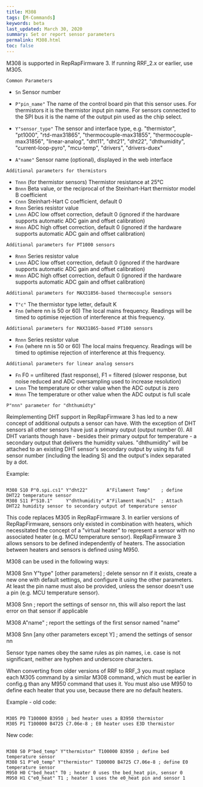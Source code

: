```yaml
---
title: M308
tags: [M-Commands] 
keywords: beta 
last_updated: March 30, 2020 
summary: Set or report sensor parameters 
permalink: M308.html
toc: false 
---
```



M308 is supported in RepRapFirmware 3. If running RRF_2.x or earlier, use M305.

`Common Parameters`

* `Sn` Sensor number
* `P"pin_name"` The name of the control board pin that this sensor uses. For thermistors it is the thermistor input pin name. For sensors connected to the SPI bus it is the name of the output pin used as the chip select.
* `Y"sensor_type"` The sensor and interface type, e.g. "thermistor", "pt1000", "rtd-max31865", "thermocouple-max31855", "thermocouple-max31856", "linear-analog", "dht11", "dht21", "dht22", "dhthumidity", "current-loop-pyro", "mcu-temp", "drivers", "drivers-duex"

* `A"name"` Sensor name (optional), displayed in the web interface

`Additional parameters for thermistors`

* `Tnnn` (for thermistor sensors) Thermistor resistance at 25°C
* `Bnnn` Beta value, or the reciprocal of the Steinhart-Hart thermistor model B coefficient
* `Cnnn` Steinhart-Hart C coefficient, default 0
* `Rnnn` Series resistor value
* `Lnnn` ADC low offset correction, default 0 (ignored if the hardware supports automatic ADC gain and offset calibration)
* `Hnnn` ADC high offset correction, default 0 (ignored if the hardware supports automatic ADC gain and offset calibration)

`Additional parameters for PT1000 sensors`

* `Rnnn` Series resistor value
* `Lnnn` ADC low offset correction, default 0 (ignored if the hardware supports automatic ADC gain and offset calibration)
* `Hnnn` ADC high offset correction, default 0 (ignored if the hardware supports automatic ADC gain and offset calibration)

`Additional parameters for MAX31856-based thermocouple sensors`

* `T"c"` The thermistor type letter, default K
* `Fnn` (where nn is 50 or 60) The local mains frequency. Readings will be timed to optimise rejection of interference at this frequency.

`Additional parameters for MAX31865-based PT100 sensors`

* `Rnnn` Series resistor value
* `Fnn` (where nn is 50 or 60) The local mains frequency. Readings will be timed to optimise rejection of interference at this frequency.

`Additional parameters for linear analog sensors`

* `Fn` F0 = unfiltered (fast response), F1 = filtered (slower response, but noise reduced and ADC oversampling used to increase resolution)
* `Lnnn` The temperature or other value when the ADC output is zero
* `Hnnn` The temperature or other value when the ADC output is full scale

`P"nnn" parameter for "dhthumidty"`

Reimplementing DHT support in RepRapFirmware 3 has led to a new concept of additional outputs a sensor can have. With the exception of DHT sensors all other sensors have just a primary output (output number 0). All DHT variants though have - besides their primary output for temperature - a secondary output that delivers the humidity values. "dhthumidity" will be attached to an existing DHT sensor's secondary output by using its full sensor number (including the leading S) and the output's index separated by a dot.

Example:

```

M308 S10 P"0.spi.cs1" Y"dht22"       A"Filament Temp"    ; define DHT22 temperature sensor
M308 S11 P"S10.1"     Y"dhthumidity" A"Filament Hum[%]"  ; Attach DHT22 humidity sensor to secondary output of temperature sensor

```

This code replaces M305 in RepRapFirmware 3. In earlier versions of RepRapFirmware, sensors only existed in combination with heaters, which necessitated the concept of a "virtual heater" to represent a sensor with no associated heater (e.g. MCU temperature sensor). RepRapFirmware 3 allows sensors to be defined independently of heaters. The association between heaters and sensors is defined using M950.

M308 can be used in the following ways:

M308 Snn Y"type" [other parameters] ; delete sensor nn if it exists, create a new one with default settings, and configure it using the other parameters. At least the pin name must also be provided, unless the sensor doesn't use a pin (e.g. MCU temperature sensor).

M308 Snn ; report the settings of sensor nn, this will also report the last error on that sensor if applicable

M308 A"name" ; report the settings of the first sensor named "name"

M308 Snn [any other parameters except Y] ; amend the settings of sensor nn

Sensor type names obey the same rules as pin names, i.e. case is not significant, neither are hyphen and underscore characters.

When converting from older versions of RRF to RRF_3 you must replace each M305 command by a similar M308 command, which must be earlier in config.g than any M950 command that uses it. You must also use M950 to define each heater that you use, because there are no default heaters.

Example - old code:

```

M305 P0 T100000 B3950 ; bed heater uses a B3950 thermistor
M305 P1 T100000 B4725 C7.06e-8 ; E0 heater uses E3D thermistor

```

New code:

```

M308 S0 P"bed_temp" Y"thermistor" T100000 B3950 ; define bed temperature sensor
M308 S1 P"e0_temp" Y"thermistor" T100000 B4725 C7.06e-8 ; define E0 temperature sensor
M950 H0 C"bed_heat" T0 ; heater 0 uses the bed_heat pin, sensor 0
M950 H1 C"e0_heat" T1 ; heater 1 uses the e0_heat pin and sensor 1

```

